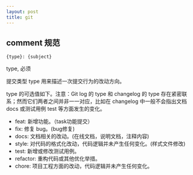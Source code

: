 ```yaml
---
layout: post
title: git
---
```


## comment 规范

`{type}: {subject}`

type, 必须

提交类型 type 用来描述一次提交行为的改动方向。

type 的可选值如下。注意：Git log 的 type 和 changelog 的 type 存在紧密联系；然而它们两者之间并非一一对应，比如在 changelog 中一般不会指出文档 docs 或测试用例 test 等方面发生的变化。

- feat: 新增功能。（task功能提交）
- fix: 修复 bug。(bug修复)
- docs: 文档相关的改动。(在线文档，说明文档，注释内容)
- style: 对代码的格式化改动，代码逻辑并未产生任何变化。(样式文件修改)
- test: 新增或修改测试用例。
- refactor: 重构代码或其他优化举措。
- chore: 项目工程方面的改动，代码逻辑并未产生任何变化。

